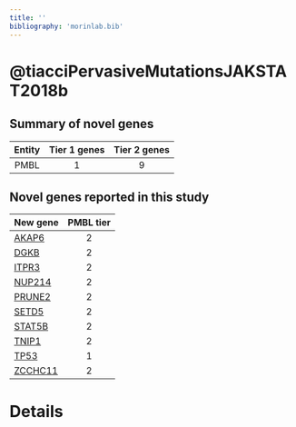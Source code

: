 ```yaml
---
title: ''
bibliography: 'morinlab.bib'
---
```


# @tiacciPervasiveMutationsJAKSTAT2018b
## Summary of novel genes

|Entity| Tier 1 genes| Tier 2 genes|
|:-:|:-:|:-:|
|PMBL|1|9|

## Novel genes reported in this study

|New gene|PMBL tier|
|:-|:-:|
|[AKAP6](AKAP6)|2 |
|[DGKB](DGKB)|2 |
|[ITPR3](ITPR3)|2 |
|[NUP214](NUP214)|2 |
|[PRUNE2](PRUNE2)|2 |
|[SETD5](SETD5)|2 |
|[STAT5B](STAT5B)|2 |
|[TNIP1](TNIP1)|2 |
|[TP53](TP53)|1 |
|[ZCCHC11](ZCCHC11)|2 |

# Details


